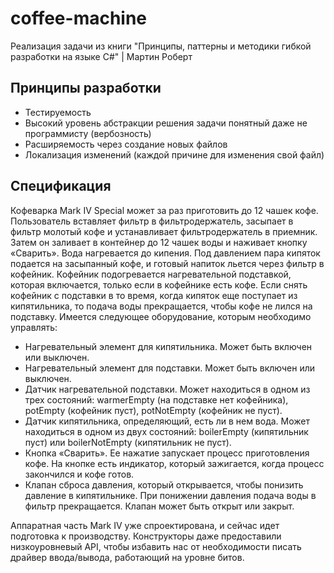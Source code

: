# coffee-machine

Реализация задачи из книги "Принципы, паттерны и методики гибкой разработки на языке C#" | Мартин Роберт

## Принципы разработки

- Тестируемость
- Высокий уровень абстракции решения задачи понятный даже не программисту (вербозность)
- Расширяемость через создание новых файлов
- Локализация изменений (каждой причине для изменения свой файл)

## Спецификация

Кофеварка Mark IV Special может за раз приготовить до 12 чашек
кофе. Пользователь вставляет фильтр в фильтродержатель, засыпа­ет в фильтр молотый кофе и устанавливает фильтродержатель в при­емник. Затем он заливает в контейнер до 12 чашек воды и наживает кнопку «Сварить». Вода нагревается до кипения. Под давлением пара
кипяток подается на засыпанный кофе, и готовый напиток льется через фильтр в кофейник. Кофейник подогревается нагревательной под­ставкой, которая включается, только если в кофейнике есть кофе. Если снять кофейник с подставки в то время, когда кипяток еще поступает
из кипятильника, то подача воды прекращается, чтобы кофе не лился
на подставку. Имеется следующее оборудование, которым необходимо управлять:

- Нагревательный элемент для кипятильника. Может быть включен или выключен.
- Нагревательный элемент для подставки. Может быть включен или выключен.
- Датчик нагревательной подставки. Может находиться в одном из
  трех состояний: warmerEmpty (на подставке нет кофейника), potEmpty
  (кофейник пуст), potNotEmpty (кофейник не пуст).
- Датчик кипятильника, определяющий, есть ли в нем вода. Может
  находиться в одном из двух состояний: boilerEmpty (кипятильник
  пуст) или boilerNotEmpty (кипятильник не пуст).
- Кнопка «Сварить». Ее нажатие запускает процесс приготовления
  кофе. На кнопке есть индикатор, который зажигается, когда процесс закончился и кофе готов.
- Клапан сброса давления, который открывается, чтобы понизить
  давление в кипятильнике. При понижении давления подача воды
  в фильтр прекращается. Клапан может быть открыт или закрыт.

Аппаратная часть Mark IV уже спроектирована, и сейчас идет подготовка к производству. Конструкторы даже предоставили низкоуровневый API, чтобы избавить нас от необходимости писать драйвер ввода/вывода, работающий на уровне битов.
